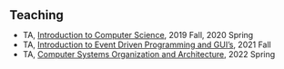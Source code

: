 <h1 id="teaching"></h1>

<h2 style="margin: 60px 0px 10px;">Teaching</h2>

<ul>
  <li>
   TA, <a href="">Introduction to Computer Science</a>, 2019 Fall, 2020 Spring
  </li>
  <li>
    TA, <a href="">Introduction to Event Driven Programming and GUI’s</a>, 2021 Fall
  </li>
  <li>
    TA, <a href="">Computer Systems Organization and Architecture</a>, 2022 Spring
  </li>
</ul>
